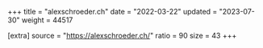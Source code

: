 +++
title = "alexschroeder.ch"
date = "2022-03-22"
updated = "2023-07-30"
weight = 44517

[extra]
source = "https://alexschroeder.ch/"
ratio = 90
size = 43
+++
